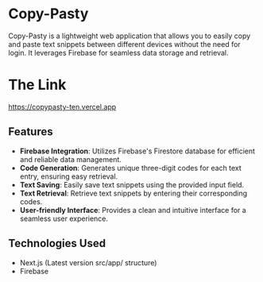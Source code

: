 # Copy-Pasty

Copy-Pasty is a lightweight web application that allows you to easily copy and paste text snippets between different devices without the need for login. It leverages Firebase for seamless data storage and retrieval.

# The Link
https://copypasty-ten.vercel.app

## Features

- **Firebase Integration**: Utilizes Firebase's Firestore database for efficient and reliable data management.
- **Code Generation**: Generates unique three-digit codes for each text entry, ensuring easy retrieval.
- **Text Saving**: Easily save text snippets using the provided input field.
- **Text Retrieval**: Retrieve text snippets by entering their corresponding codes.
- **User-friendly Interface**: Provides a clean and intuitive interface for a seamless user experience.


## Technologies Used

- Next.js (Latest version src/app/ structure)
- Firebase
